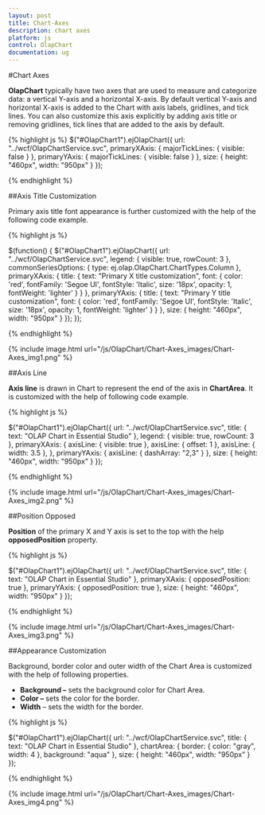 ```yaml
---
layout: post
title: Chart-Axes
description: chart axes 
platform: js
control: OlapChart
documentation: ug
---
```


#Chart Axes 

**OlapChart** typically have two axes that are used to measure and categorize data: a vertical Y-axis and a horizontal X-axis. By default vertical Y-axis and horizontal X-axis is added to the Chart with axis labels, gridlines, and tick lines. You can also customize this axis explicitly by adding axis title or removing gridlines, tick lines that are added to the axis by default.

{% highlight js %}
$("#OlapChart1").ejOlapChart({
    url: "../wcf/OlapChartService.svc",
    primaryXAxis: {
        majorTickLines: {
            visible: false
        }
    },
    primaryYAxis: {
        majorTickLines: {
            visible: false
        }
    },
    size: {
        height: "460px",
        width: "950px"
    }
});

{% endhighlight %}


##Axis Title Customization

Primary axis title font appearance is further customized with the help of the following code example.

{% highlight js %}

$(function() {
    $("#OlapChart1").ejOlapChart({
        url: "../wcf/OlapChartService.svc",
        legend: {
            visible: true,
            rowCount: 3
        },
        commonSeriesOptions: {
            type: ej.olap.OlapChart.ChartTypes.Column
        },
        primaryXAxis: {
            title: {
                text: "Primary X title customization",
                font: {
                    color: 'red',
                    fontFamily: 'Segoe UI',
                    fontStyle: 'Italic',
                    size: '18px',
                    opacity: 1,
                    fontWeight: 'lighter'
                }
            }
        },
        primaryYAxis: {
            title: {
                text: "Primary Y title customization",
                font: {
                    color: 'red',
                    fontFamily: 'Segoe UI',
                    fontStyle: 'Italic',
                    size: '18px',
                    opacity: 1,
                    fontWeight: 'lighter'
                }
            }
        },
        size: {
            height: "460px",
            width: "950px"
        }
    });
});


{% endhighlight %}

{% include image.html url="/js/OlapChart/Chart-Axes_images/Chart-Axes_img1.png" %}

##Axis Line

**Axis line** is drawn in Chart to represent the end of the axis in **ChartArea**. It is customized with the help of following code example.

{% highlight js %}

$("#OlapChart1").ejOlapChart({
    url: "../wcf/OlapChartService.svc",
    title: {
        text: "OLAP Chart in Essential Studio"
    },
    legend: {
        visible: true,
        rowCount: 3
    },
    primaryXAxis: {
        axisLine: {
            visible: true
        },
        axisLine: {
            offset: 1
        },
        axisLine: {
            width: 3.5
        },
    },
    primaryYAxis: {
        axisLine: {
            dashArray: "2,3"
        }
    },
    size: {
        height: "460px",
        width: "950px"
    }
});


{% endhighlight %}


{% include image.html url="/js/OlapChart/Chart-Axes_images/Chart-Axes_img2.png" %}

##Position Opposed

**Position** of the primary X and Y axis is set to the top with the help **opposedPosition** property.

{% highlight js %}

$("#OlapChart1").ejOlapChart({
    url: "../wcf/OlapChartService.svc",
    title: {
        text: "OLAP Chart in Essential Studio"
    },
    primaryXAxis: {
        opposedPosition: true
    },
    primaryYAxis: {
        opposedPosition: true
    },
    size: {
        height: "460px",
        width: "950px"
    }
});


{% endhighlight %}


{% include image.html url="/js/OlapChart/Chart-Axes_images/Chart-Axes_img3.png" %}

##Appearance Customization 

Background, border color and outer width of the Chart Area is customized with the help of following properties.

* **Background –** sets the background color for Chart Area.
* **Color –** sets the color for the border.
* **Width** – sets the width for the border.



{% highlight js %}

$("#OlapChart1").ejOlapChart({
    url: "../wcf/OlapChartService.svc",
    title: {
        text: "OLAP Chart in Essential Studio"
    },
    chartArea: {
        border: {
            color: "gray",
            width: 4
        },
        background: "aqua"
    },
    size: {
        height: "460px",
        width: "950px"
    }
});

{% endhighlight %}


{% include image.html url="/js/OlapChart/Chart-Axes_images/Chart-Axes_img4.png" %}

